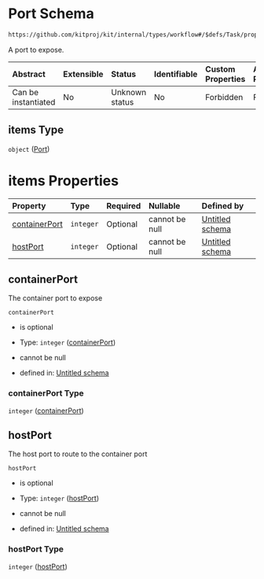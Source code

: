 # Port Schema

```txt
https://github.com/kitproj/kit/internal/types/workflow#/$defs/Task/properties/ports/items
```

A port to expose.

| Abstract            | Extensible | Status         | Identifiable | Custom Properties | Additional Properties | Access Restrictions | Defined In                                                                      |
| :------------------ | :--------- | :------------- | :----------- | :---------------- | :-------------------- | :------------------ | :------------------------------------------------------------------------------ |
| Can be instantiated | No         | Unknown status | No           | Forbidden         | Forbidden             | none                | [workflow.schema.json\*](../../out/workflow.schema.json "open original schema") |

## items Type

`object` ([Port](workflow-defs-port.md))

# items Properties

| Property                        | Type      | Required | Nullable       | Defined by                                                                                                                                                      |
| :------------------------------ | :-------- | :------- | :------------- | :-------------------------------------------------------------------------------------------------------------------------------------------------------------- |
| [containerPort](#containerport) | `integer` | Optional | cannot be null | [Untitled schema](workflow-defs-port-properties-containerport.md "https://github.com/kitproj/kit/internal/types/workflow#/$defs/Port/properties/containerPort") |
| [hostPort](#hostport)           | `integer` | Optional | cannot be null | [Untitled schema](workflow-defs-port-properties-hostport.md "https://github.com/kitproj/kit/internal/types/workflow#/$defs/Port/properties/hostPort")           |

## containerPort

The container port to expose

`containerPort`

* is optional

* Type: `integer` ([containerPort](workflow-defs-port-properties-containerport.md))

* cannot be null

* defined in: [Untitled schema](workflow-defs-port-properties-containerport.md "https://github.com/kitproj/kit/internal/types/workflow#/$defs/Port/properties/containerPort")

### containerPort Type

`integer` ([containerPort](workflow-defs-port-properties-containerport.md))

## hostPort

The host port to route to the container port

`hostPort`

* is optional

* Type: `integer` ([hostPort](workflow-defs-port-properties-hostport.md))

* cannot be null

* defined in: [Untitled schema](workflow-defs-port-properties-hostport.md "https://github.com/kitproj/kit/internal/types/workflow#/$defs/Port/properties/hostPort")

### hostPort Type

`integer` ([hostPort](workflow-defs-port-properties-hostport.md))
